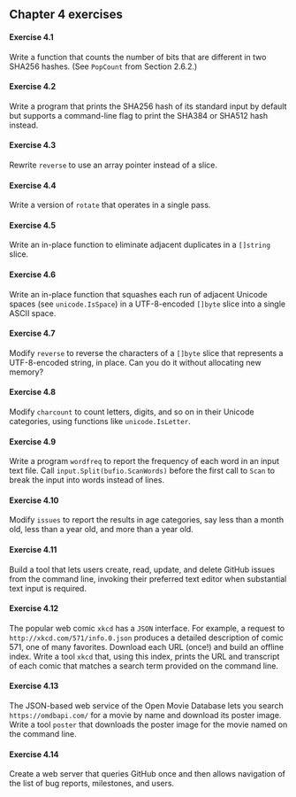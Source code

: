 ## Chapter 4 exercises

#### Exercise 4.1
Write a function that counts the number of bits that are different in two SHA256 hashes. (See `PopCount` from Section 2.6.2.)

#### Exercise 4.2
Write a program that prints the SHA256 hash of its standard input by default but supports a command-line flag to print the SHA384 or SHA512 hash instead.

#### Exercise 4.3
Rewrite `reverse` to use an array pointer instead of a slice.

#### Exercise 4.4
Write a version of `rotate` that operates in a single pass.

#### Exercise 4.5
Write an in-place function to eliminate adjacent duplicates in a `[]string` slice.

#### Exercise 4.6
Write an in-place function that squashes each run of adjacent Unicode spaces (see `unicode.IsSpace`) in a UTF-8-encoded `[]byte` slice into a single ASCII space.

#### Exercise 4.7
Modify `reverse` to reverse the characters of a `[]byte` slice that represents a UTF-8-encoded string, in place. Can you do it without allocating new memory?

#### Exercise 4.8
Modify `charcount` to count letters, digits, and so on in their Unicode categories, using functions like `unicode.IsLetter`.

#### Exercise 4.9
Write a program `wordfreq` to report the frequency of each word in an input text file. Call `input.Split(bufio.ScanWords)` before the first call to `Scan` to break the input into words instead of lines.

#### Exercise 4.10
Modify `issues` to report the results in age categories, say less than a month old, less than a year old, and more than a year old.

#### Exercise 4.11
Build a tool that lets users create, read, update, and delete GitHub issues from the command line, invoking their preferred text editor when substantial text input is required.

#### Exercise 4.12
The popular web comic `xkcd` has a `JSON` interface. For example, a request to `http://xkcd.com/571/info.0.json` produces a detailed description of comic 571, one of many favorites. Download each URL (once!) and build an offline index. Write a tool `xkcd` that, using this index, prints the URL and transcript of each comic that matches a search term provided on the command line.

#### Exercise 4.13
The JSON-based web service of the Open Movie Database lets you search `https://omdbapi.com/` for a movie by name and download its poster image. Write a tool `poster` that downloads the poster image for the movie named on the command line.

#### Exercise 4.14
Create a web server that queries GitHub once and then allows navigation of the list of bug reports, milestones, and users.
